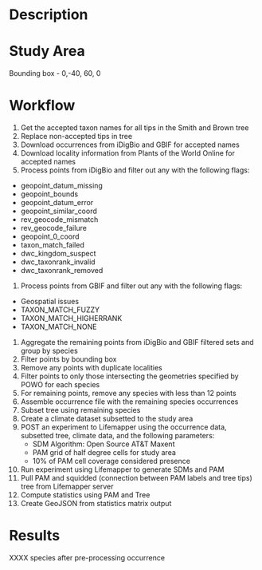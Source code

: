 Description
===========

Study Area
==========
Bounding box - 0,-40, 60, 0

Workflow
========
1. Get the accepted taxon names for all tips in the Smith and Brown tree
1. Replace non-accepted tips in tree
1. Download occurrences from iDigBio and GBIF for accepted names
1. Download locality information from Plants of the World Online for accepted names
1. Process points from iDigBio and filter out any with the following flags:
  * geopoint_datum_missing
  * geopoint_bounds
  * geopoint_datum_error
  * geopoint_similar_coord
  * rev_geocode_mismatch
  * rev_geocode_failure
  * geopoint_0_coord
  * taxon_match_failed
  * dwc_kingdom_suspect
  * dwc_taxonrank_invalid
  * dwc_taxonrank_removed
1. Process points from GBIF and filter out any with the following flags:
  * Geospatial issues
  * TAXON_MATCH_FUZZY
  * TAXON_MATCH_HIGHERRANK
  * TAXON_MATCH_NONE
1. Aggregate the remaining points from iDigBio and GBIF filtered sets and group by species
1. Filter points by bounding box
1. Remove any points with duplicate localities
1. Filter points to only those intersecting the geometries specified by POWO for each species
1. For remaining points, remove any species with less than 12 points
1. Assemble occurrence file with the remaining species occurrences
1. Subset tree using remaining species
1. Create a climate dataset subsetted to the study area
1. POST an experiment to Lifemapper using the occurrence data, subsetted tree, climate data, and the following parameters:
   * SDM Algorithm: Open Source AT&T Maxent
   * PAM grid of half degree cells for study area
   * 10% of PAM cell coverage considered presence
1. Run experiment using Lifemapper to generate SDMs and PAM
1. Pull PAM and squidded (connection between PAM labels and tree tips) tree from Lifemapper server
1. Compute statistics using PAM and Tree
1. Create GeoJSON from statistics matrix output


Results
=======
XXXX species after pre-processing occurrence

